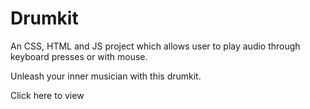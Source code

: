 # Drumkit
An CSS, HTML and JS project which allows user to play audio through keyboard presses or with mouse.

Unleash your inner musician with this drumkit.

Click here to view 
